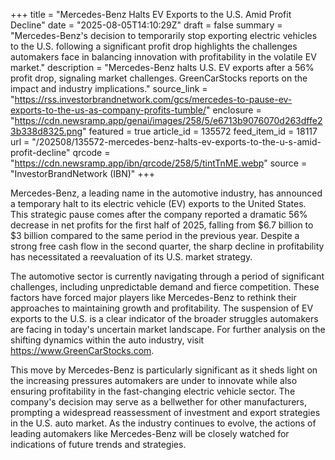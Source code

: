 +++
title = "Mercedes-Benz Halts EV Exports to the U.S. Amid Profit Decline"
date = "2025-08-05T14:10:29Z"
draft = false
summary = "Mercedes-Benz's decision to temporarily stop exporting electric vehicles to the U.S. following a significant profit drop highlights the challenges automakers face in balancing innovation with profitability in the volatile EV market."
description = "Mercedes-Benz halts U.S. EV exports after a 56% profit drop, signaling market challenges. GreenCarStocks reports on the impact and industry implications."
source_link = "https://rss.investorbrandnetwork.com/gcs/mercedes-to-pause-ev-exports-to-the-us-as-company-profits-tumble/"
enclosure = "https://cdn.newsramp.app/genai/images/258/5/e6713b9076070d263dffe23b338d8325.png"
featured = true
article_id = 135572
feed_item_id = 18117
url = "/202508/135572-mercedes-benz-halts-ev-exports-to-the-u-s-amid-profit-decline"
qrcode = "https://cdn.newsramp.app/ibn/qrcode/258/5/tintTnME.webp"
source = "InvestorBrandNetwork (IBN)"
+++

<p>Mercedes-Benz, a leading name in the automotive industry, has announced a temporary halt to its electric vehicle (EV) exports to the United States. This strategic pause comes after the company reported a dramatic 56% decrease in net profits for the first half of 2025, falling from $6.7 billion to $3 billion compared to the same period in the previous year. Despite a strong free cash flow in the second quarter, the sharp decline in profitability has necessitated a reevaluation of its U.S. market strategy.</p><p>The automotive sector is currently navigating through a period of significant challenges, including unpredictable demand and fierce competition. These factors have forced major players like Mercedes-Benz to rethink their approaches to maintaining growth and profitability. The suspension of EV exports to the U.S. is a clear indicator of the broader struggles automakers are facing in today's uncertain market landscape. For further analysis on the shifting dynamics within the auto industry, visit <a href='https://www.GreenCarStocks.com' rel='nofollow' target='_blank'>https://www.GreenCarStocks.com</a>.</p><p>This move by Mercedes-Benz is particularly significant as it sheds light on the increasing pressures automakers are under to innovate while also ensuring profitability in the fast-changing electric vehicle sector. The company's decision may serve as a bellwether for other manufacturers, prompting a widespread reassessment of investment and export strategies in the U.S. auto market. As the industry continues to evolve, the actions of leading automakers like Mercedes-Benz will be closely watched for indications of future trends and strategies.</p>